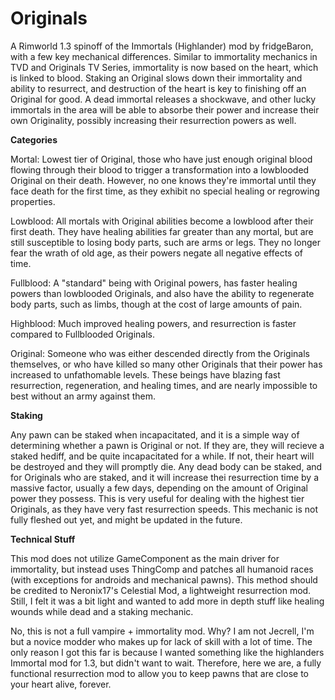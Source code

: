 # Originals
A Rimworld 1.3 spinoff of the Immortals (Highlander) mod by fridgeBaron, with a few key mechanical differences. Similar to immortality mechanics in TVD and Originals TV Series, immortality is now based on the heart, which is linked to blood. Staking an Original slows down their immortality and ability to resurrect, and destruction of the heart is key to finishing off an Original for good. A dead immortal releases a shockwave, and other lucky immortals in the area will be able to absorbe their power and increase their own Originality, possibly increasing their resurrection powers as well.

**Categories**

Mortal: Lowest tier of Original, those who have just enough original blood flowing through their blood to trigger a transformation into a lowblooded Original on their death. However, no one knows they're immortal until they face death for the first time, as they exhibit no special healing or regrowing properties.

Lowblood: All mortals with Original abilities become a lowblood after their first death. They have healing abilities far greater than any mortal, but are still susceptible to losing body parts, such are arms or legs. They no longer fear the wrath of old age, as their powers negate all negative effects of time.

Fullblood: A "standard" being with Original powers, has faster healing powers than lowblooded Originals, and also have the ability to regenerate body parts, such as limbs, though at the cost of large amounts of pain.

Highblood: Much improved healing powers, and resurrection is faster compared to Fullblooded Originals.

Original: Someone who was either descended directly from the Originals themselves, or who have killed so many other Originals that their power has increased to unfathomable levels. These beings have blazing fast resurrection, regeneration, and healing times, and are nearly impossible to best without an army against them.

**Staking**

Any pawn can be staked when incapacitated, and it is a simple way of determining whether a pawn is Original or not. If they are, they will recieve a staked hediff, and be quite incapacitated for a while. If not, their heart will be destroyed and they will promptly die. Any dead body can be staked, and for Originals who are staked, and it will increase thei resurrection time by a massive factor, usually a few days, depending on the amount of Original power they possess. This is very useful for dealing with the highest tier Originals, as they have very fast resurrection speeds. This mechanic is not fully fleshed out yet, and might be updated in the future.



**Technical Stuff**

This mod does not utilize GameComponent as the main driver for immortality, but instead uses ThingComp and patches all humanoid races (with exceptions for androids and mechanical pawns). This method should be credited to Neronix17's Celestial Mod, a lightweight resurrection mod. Still, I felt it was a bit light and wanted to add more in depth stuff like healing wounds while dead and a staking mechanic.

No, this is not a full vampire + immortality mod. Why? I am not Jecrell, I'm but a novice modder who makes up for lack of skill with a lot of time. The only reason I got this far is because I wanted something like the highlanders Immortal mod for 1.3, but didn't want to wait. Therefore, here we are, a fully functional resurrection mod to allow you to keep pawns that are close to your heart alive, forever.


